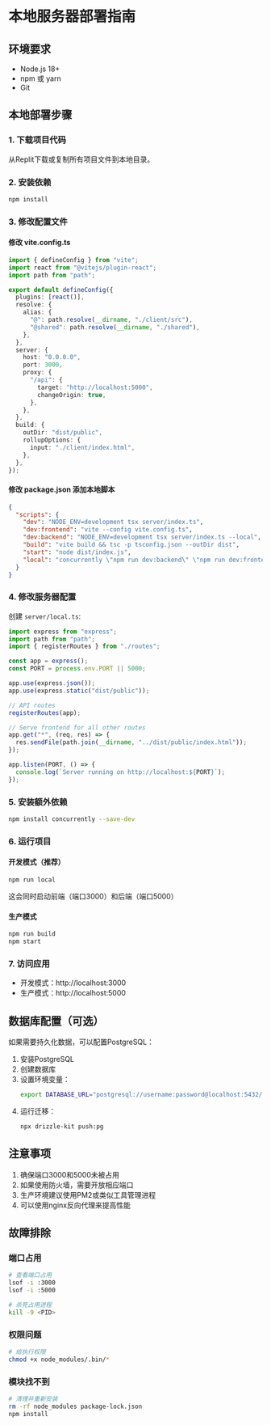 # 本地服务器部署指南

## 环境要求

- Node.js 18+ 
- npm 或 yarn
- Git

## 本地部署步骤

### 1. 下载项目代码

从Replit下载或复制所有项目文件到本地目录。

### 2. 安装依赖

```bash
npm install
```

### 3. 修改配置文件

#### 修改 vite.config.ts

```typescript
import { defineConfig } from "vite";
import react from "@vitejs/plugin-react";
import path from "path";

export default defineConfig({
  plugins: [react()],
  resolve: {
    alias: {
      "@": path.resolve(__dirname, "./client/src"),
      "@shared": path.resolve(__dirname, "./shared"),
    },
  },
  server: {
    host: "0.0.0.0",
    port: 3000,
    proxy: {
      "/api": {
        target: "http://localhost:5000",
        changeOrigin: true,
      },
    },
  },
  build: {
    outDir: "dist/public",
    rollupOptions: {
      input: "./client/index.html",
    },
  },
});
```

#### 修改 package.json 添加本地脚本

```json
{
  "scripts": {
    "dev": "NODE_ENV=development tsx server/index.ts",
    "dev:frontend": "vite --config vite.config.ts",
    "dev:backend": "NODE_ENV=development tsx server/index.ts --local",
    "build": "vite build && tsc -p tsconfig.json --outDir dist",
    "start": "node dist/index.js",
    "local": "concurrently \"npm run dev:backend\" \"npm run dev:frontend\""
  }
}
```

### 4. 修改服务器配置

创建 `server/local.ts`:

```typescript
import express from "express";
import path from "path";
import { registerRoutes } from "./routes";

const app = express();
const PORT = process.env.PORT || 5000;

app.use(express.json());
app.use(express.static("dist/public"));

// API routes
registerRoutes(app);

// Serve frontend for all other routes
app.get("*", (req, res) => {
  res.sendFile(path.join(__dirname, "../dist/public/index.html"));
});

app.listen(PORT, () => {
  console.log(`Server running on http://localhost:${PORT}`);
});
```

### 5. 安装额外依赖

```bash
npm install concurrently --save-dev
```

### 6. 运行项目

#### 开发模式（推荐）
```bash
npm run local
```
这会同时启动前端（端口3000）和后端（端口5000）

#### 生产模式
```bash
npm run build
npm start
```

### 7. 访问应用

- 开发模式：http://localhost:3000
- 生产模式：http://localhost:5000

## 数据库配置（可选）

如果需要持久化数据，可以配置PostgreSQL：

1. 安装PostgreSQL
2. 创建数据库
3. 设置环境变量：
   ```bash
   export DATABASE_URL="postgresql://username:password@localhost:5432/dbname"
   ```
4. 运行迁移：
   ```bash
   npx drizzle-kit push:pg
   ```

## 注意事项

1. 确保端口3000和5000未被占用
2. 如果使用防火墙，需要开放相应端口
3. 生产环境建议使用PM2或类似工具管理进程
4. 可以使用nginx反向代理来提高性能

## 故障排除

### 端口占用
```bash
# 查看端口占用
lsof -i :3000
lsof -i :5000

# 杀死占用进程
kill -9 <PID>
```

### 权限问题
```bash
# 给执行权限
chmod +x node_modules/.bin/*
```

### 模块找不到
```bash
# 清理并重新安装
rm -rf node_modules package-lock.json
npm install
```